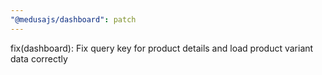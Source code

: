 ```yaml
---
"@medusajs/dashboard": patch
---
```


fix(dashboard): Fix query key for product details and load product variant data correctly
